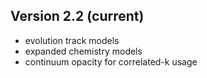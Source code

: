 Version 2.2 (current)
--------------------
- evolution track models 
- expanded chemistry models
- continuum opacity for correlated-k usage
